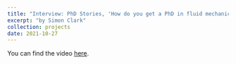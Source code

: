 ```yaml
---
title: "Interview: PhD Stories, 'How do you get a PhD in fluid mechanics?'"
excerpt: "by Simon Clark"
collection: projects
date: 2021-10-27
---
```



You can find the video [here](https://youtu.be/2hgG4ieFuKw?si=zds_iuMI0wt0rmFi).